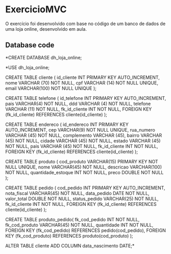 # ExercicioMVC
O exercício foi desenvolvido com base no código de um banco de dados de uma loja online, desenvolvido em aula.

## Database code
*CREATE DATABASE dh_loja_online;

*USE dh_loja_online;

CREATE TABLE cliente (
	id_cliente INT PRIMARY KEY AUTO_INCREMENT,
    nome VARCHAR (70) NOT NULL,
	cpf VARCHAR (14) NOT NULL UNIQUE,
    email VARCHAR(100) NOT NULL UNIQUE
);

CREATE TABLE telefone (
	id_telefone INT PRIMARY KEY AUTO_INCREMENT,
    pais VARCHAR(4) NOT NULL,
    ddd VARCHAR (4) NOT NULL,
	telefone VARCHAR (11) NOT NULL,
    fk_id_cliente INT NOT NULL,
    FOREIGN KEY (fk_id_cliente) REFERENCES cliente(id_cliente)
);

CREATE TABLE endereco (
	id_endereco INT PRIMARY KEY AUTO_INCREMENT,
    cep VARCHAR(9) NOT NULL UNIQUE,
    rua_numero VARCHAR (45) NOT NULL,
    complemento VARCHAR (45),
    bairro VARCHAR (45) NOT NULL,
    cidade VARCHAR (45) NOT NULL,
    estado VARCHAR (45) NOT NULL,
    pais VARCHAR (45) NOT NULL,
	fk_id_cliente INT NOT NULL,
    FOREIGN KEY (fk_id_cliente) REFERENCES cliente(id_cliente)
);

CREATE TABLE produto (
	cod_produto VARCHAR(15) PRIMARY KEY NOT NULL UNIQUE,
    nome VARCHAR(45) NOT NULL,
    descricao VARCHAR(100) NOT NULL,
    quantidade_estoque INT NOT NULL,
    preco DOUBLE NOT NULL
);

CREATE TABLE pedido (
	cod_pedido INT PRIMARY KEY AUTO_INCREMENT,
    nota_fiscal VARCHAR(45) NOT NULL,
    data_pedido DATE NOT NULL,
    valor_total DOUBLE NOT NULL,
    status_pedido VARCHAR(25) NOT NULL,
    fk_id_cliente INT NOT NULL,
    FOREIGN KEY (fk_id_cliente) REFERENCES cliente(id_cliente)
);

CREATE TABLE produto_pedido(
    fk_cod_pedido INT NOT NULL,
    fk_cod_produto VARCHAR(45) NOT NULL,
    quantidade INT NOT NULL,
	FOREIGN KEY (fk_cod_pedido) REFERENCES pedido(cod_pedido),
    FOREIGN KEY (fk_cod_produto) REFERENCES produto(cod_produto)
);

ALTER TABLE cliente ADD COLUMN data_nascimento DATE;*
